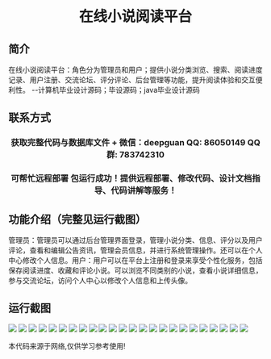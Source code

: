 <p><h1 align="center">在线小说阅读平台</h1></p>

## 简介
在线小说阅读平台：角色分为管理员和用户；提供小说分类浏览、搜索、阅读进度记录、用户注册、交流论坛、评分评论、后台管理等功能，提升阅读体验和交互便利性。    --计算机毕业设计源码；毕设源码；java毕业设计源码


## 联系方式
<p><h3 align="center">获取完整代码与数据库文件 + 微信：deepguan QQ: 86050149 QQ群: 783742310</h3></p>
<p><h3 align="center">可帮忙远程部署 包运行成功！提供远程部署、修改代码、设计文档指导、代码讲解等服务！</h3></p>

## 功能介绍（完整见运行截图）
管理员：管理员可以通过后台管理界面登录，管理小说分类、信息、评分以及用户评论，查看和编辑公告资讯，管理会员信息，并进行系统管理操作。还可以在个人中心修改个人信息。用户：用户可以在平台上注册和登录来享受个性化服务，包括保存阅读进度、收藏和评论小说。可以浏览不同类别的小说，查看小说详细信息，参与交流论坛，访问个人中心以修改个人信息和上传头像。


## 运行截图
![](img/001.jpg)
![](img/002.jpg)
![](img/003.jpg)
![](img/004.jpg)
![](img/005.jpg)
![](img/006.jpg)
![](img/007.jpg)
![](img/008.jpg)
![](img/009.jpg)
![](img/010.jpg)
![](img/011.jpg)
![](img/012.jpg)
![](img/013.jpg)
![](img/014.jpg)
![](img/015.jpg)
![](img/016.jpg)
![](img/017.jpg)
![](img/018.jpg)
![](img/019.jpg)
![](img/020.jpg)
![](img/021.jpg)
![](img/022.jpg)
![](img/023.jpg)
![](img/024.jpg)

<p>本代码来源于网络,仅供学习参考使用!</p>

